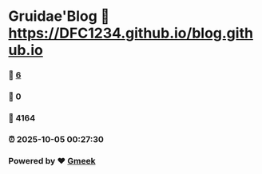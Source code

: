 # Gruidae'Blog :link: https://DFC1234.github.io/blog.github.io 
### :page_facing_up: [6](https://DFC1234.github.io/blog.github.io/tag.html) 
### :speech_balloon: 0 
### :hibiscus: 4164 
### :alarm_clock: 2025-10-05 00:27:30 
### Powered by :heart: [Gmeek](https://github.com/Meekdai/Gmeek)
